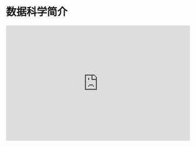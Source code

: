 # 数据科学简介

<embed type="application/pdf" width="100%" style="aspect-ratio: 16/10;" src="https://r2.leovan.tech/ds-python/lecture/01-data-science-introduction.pdf#navpanes=0&view=Fit">
